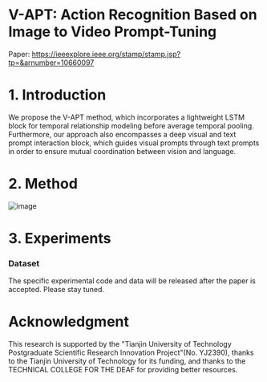 # V-APT: Action Recognition Based on Image to Video Prompt-Tuning

Paper: https://ieeexplore.ieee.org/stamp/stamp.jsp?tp=&arnumber=10660097



# 1. Introduction
We propose the V-APT method, which incorporates a lightweight LSTM block for temporal relationship modeling before average temporal pooling. Furthermore, our approach also encompasses a deep visual and text prompt interaction block, which guides visual prompts through text prompts in order to ensure mutual coordination between vision and language.

# 2. Method
![image](https://github.com/JiangjiangLan/V-APT/assets/73203790/bd8267b8-8b97-4ccb-98fa-20a7e2e7fc9e)

# 3. Experiments

### Dataset

The specific experimental code and data will be released after the paper is accepted. Please stay tuned.







# Acknowledgment

This research is supported by the "Tianjin University of Technology Postgraduate Scientific Research Innovation Project"(No. YJ2390), thanks to the Tianjin University of Technology for its funding, and thanks to the TECHNICAL COLLEGE FOR THE DEAF for providing better resources.
